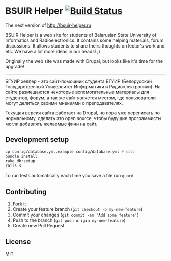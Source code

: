 # BSUIR Helper [![Build Status](https://travis-ci.org/BSUIR-Helper/helper-web.png?branch=master)](https://travis-ci.org/BSUIR-Helper/helper-web)

The next version of http://bsuir-helper.ru

BSUIR Helper is a web site for students of Belarusian State University of Informatics and Radioelectronics. It contains some helping materials, forum discussions. It allows students to share theirs thoughts on lector's work and etc. We have a lot more ideas in our heads! ;)

Originally the web site was made with Drupal, but looks like it's time for the upgrade!

---

БГУИР хелпер - это сайт-помощник студента БГУИР (Белорусский Государственный Университет Информатики и Радиоэлектроники). На сайте размещаются некоторые вспомогательные материалы для студентов, форум, а так же сайт является местом, где пользователи могут делиться своими мнениями о преподавателях.

Текущая версия сайта работает на Drupal, но пора уже переписать по нормальному, сделать это open source, чтобы будущие программисты могли добавлять желаемые фичи на сайт.

## Development setup

```sh
cp config/database.yml.example config/database.yml # edit
bundle install
rake db:setup
rails s
```

To run tests automatically each time you save a file run `guard`.

## Contributing

1. Fork it
2. Create your feature branch (`git checkout -b my-new-feature`)
3. Commit your changes (`git commit -am 'Add some feature'`)
4. Push to the branch (`git push origin my-new-feature`)
5. Create new Pull Request

## License

MIT

